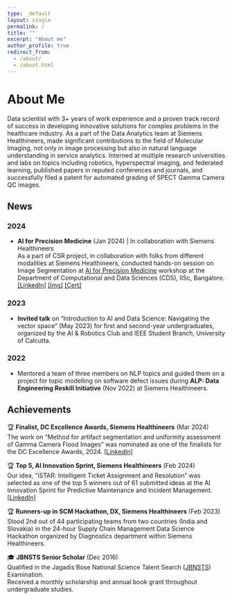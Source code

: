 ```yaml
---
type: _default
layout: single
permalink: /
title: ""
excerpt: "About me"
author_profile: true
redirect_from: 
  - /about/
  - /about.html
---
```


# About Me

Data scientist with 3+ years of work experience and a proven track record of success in developing innovative solutions for complex problems in the healthcare industry. As a part of the Data Analytics team at Siemens Healthineers, made significant contributions to the field of Molecular Imaging, not only in image processing but also in natural language understanding in service analytics. Interned at multiple research universities and labs on topics including robotics, hyperspectral imaging, and federated learning, published papers in reputed conferences and journals, and successfully filed a patent for automated grading of SPECT Gamma Camera QC images.

## News
### 2024
- **AI for Precision Medicine** (Jan 2024) | In collaboration with Siemens Healthineers  
As a part of CSR project, in collaboration with folks from different modalities at Siemens Healthineers, conducted hands-on session on Image Segmentation at [AI for Precision Medicine](https://cds.iisc.ac.in/events/workshop-on-artificial-intelligence-in-precision-medicine/) workshop at the Department of Computational and Data Sciences (CDS), IISc, Bangalore.
<a href="https://www.linkedin.com/posts/sinjoysaha_aiinmedicine-precisionmedicine-healthcare-activity-7160501956883488769-IfQj" target="_blank">[LinkedIn]</a>
<a href="/assets/news/202401_iisc_aipm/img1.jpg" target="_blank">[Img]</a>
<a href="/assets/news/202401_iisc_aipm/IISc_AIPM_Cert.pdf" target="_blank">[Cert]</a>

### 2023
- **Invited talk** on “Introduction to AI and Data Science: Navigating the vector space” (May 2023) for first and second-year undergraduates, organized by the AI & Robotics Club and IEEE Student Branch, University of Calcutta.

### 2022
- Mentored a team of three members on NLP topics and guided them on a project for topic modelling on software defect issues during **ALP: Data Engineering Reskill Initiative** (Nov 2022) at Siemens Healthineers.

## Achievements
🏆 **Finalist, DC Excellence Awards, Siemens Healthineers** (Mar 2024)  
    The work on “Method for artifact segmentation and uniformity assessment of Gamma Camera Flood Images” was nominated as one of the finalists for the DC Excellence Awards, 2024.
    <a href="https://www.linkedin.com/feed/update/urn:li:activity:7196123886751563777/" target="_blank">[LinkedIn]</a>

🏆 **Top 5, AI Innovation Sprint, Siemens Healthineers** (Feb 2024)  
    Our idea, “iSTAR: Intelligent Ticket Assignment and Resolution” was selected as one of the top 5 winners out of 61 submitted ideas at the AI Innovation Sprint for Predictive Maintenance and Incident Management.
    <a href="https://www.linkedin.com/feed/update/urn:li:activity:7196123886751563777/" target="_blank">[LinkedIn]</a>
  
🏆 **Runners-up in SCM Hackathon, DX, Siemens Healthineers** (Feb 2023)  
    Stood 2nd out of 44 participating teams from two countries (India and Slovakia) in the 24-hour Supply Chain Management Data Science Hackathon organized by Diagnostics department within Siemens Healthineers.
    
🎓 **JBNSTS Senior Scholar** (Dec 2016)  
    Qualified in the Jagadis Bose National Science Talent Search ([JBNSTS](https://jbnsts.ac.in/findbyyear.php)) Examination.  
    Received a monthly scholarship and annual book grant throughout undergraduate studies.